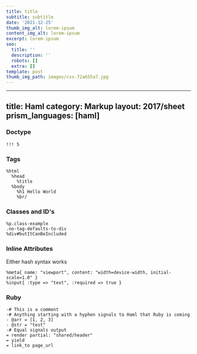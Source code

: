 ```yaml
---
title: title
subtitle: subtitle
date: '2021-12-25'
thumb_img_alt: lorem-ipsum
content_img_alt: lorem-ipsum
excerpt: lorem-ipsum
seo:
  title: ''
  description: ''
  robots: []
  extra: []
template: post
thumb_img_path: images/css-72a655a7.jpg
---
```

---
title: Haml
category: Markup
layout: 2017/sheet
prism_languages: [haml]
---

### Doctype

```haml
!!! 5
```

### Tags

```haml
%html
  %head
    %title
  %body
    %h1 Hello World
    %br/
```

### Classes and ID's

```haml
%p.class-example
.no-tag-defaults-to-div
%div#butItCanBeIncluded
```

### Inline Attributes

Either hash syntax works

```haml
%meta{ name: "viewport", content: "width=device-width, initial-scale=1.0" }
%input{ :type => "text", :required => true }
```

### Ruby

```haml
-# This is a comment
-# Anything starting with a hyphen signals to Haml that Ruby is coming
- @arr = [1, 2, 3]
- @str = "test"
-# Equal signals output
= render partial: "shared/header"
= yield
= link_to page_url
```

